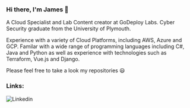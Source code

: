 ### Hi there, I'm James 👋

A Cloud Specialist and Lab Content creator at GoDeploy Labs. Cyber Security graduate from the University of Plymouth. 

Experience with a variety of Cloud Platforms, including AWS, Azure and GCP. Familar with a wide range of programming languages including C#, Java and Python as well as experience with technologies such as Terraform, Vue.js and Django.

Please feel free to take a look my repositories :smiley:

### Links:
![Linkedin](https://bit.ly/3qd9ZnK)
